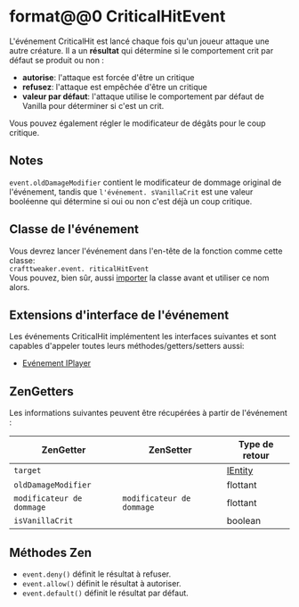 # format@@0 CriticalHitEvent

L'événement CriticalHit est lancé chaque fois qu'un joueur attaque une autre créature. Il a un **résultat** qui détermine si le comportement crit par défaut se produit ou non :

- **autorise**: l'attaque est forcée d'être un critique
- **refusez**: l'attaque est empêchée d'être un critique
- **valeur par défaut**: l'attaque utilise le comportement par défaut de Vanilla pour déterminer si c'est un crit.

Vous pouvez également régler le modificateur de dégâts pour le coup critique.

## Notes

`event.oldDamageModifier` contient le modificateur de dommage original de l'événement, tandis que `l'événement. sVanillaCrit` est une valeur booléenne qui détermine si oui ou non c'est déjà un coup critique.

## Classe de l'événement
Vous devrez lancer l'événement dans l'en-tête de la fonction comme cette classe:  
`crafttweaker.event. riticalHitEvent`  
Vous pouvez, bien sûr, aussi [importer](/AdvancedFunctions/Import/) la classe avant et utiliser ce nom alors.

## Extensions d'interface de l'événement
Les événements CriticalHit implémentent les interfaces suivantes et sont capables d'appeler toutes leurs méthodes/getters/setters aussi:

- [Evénement IPlayer](/Vanilla/Events/Events/IPlayerEvent/)

## ZenGetters
Les informations suivantes peuvent être récupérées à partir de l'événement :

| ZenGetter                 | ZenSetter                 | Type de retour                        |
| ------------------------- | ------------------------- | ------------------------------------- |
| `target`                  |                           | [IEntity](/Vanilla/Entities/IEntity/) |
| `oldDamageModifier`       |                           | flottant                              |
| `modificateur de dommage` | `modificateur de dommage` | flottant                              |
| `isVanillaCrit`           |                           | boolean                               |

## Méthodes Zen

- `event.deny()` définit le résultat à refuser.
- `event.allow()` définit le résultat à autoriser.
- `event.default()` définit le résultat par défaut.
